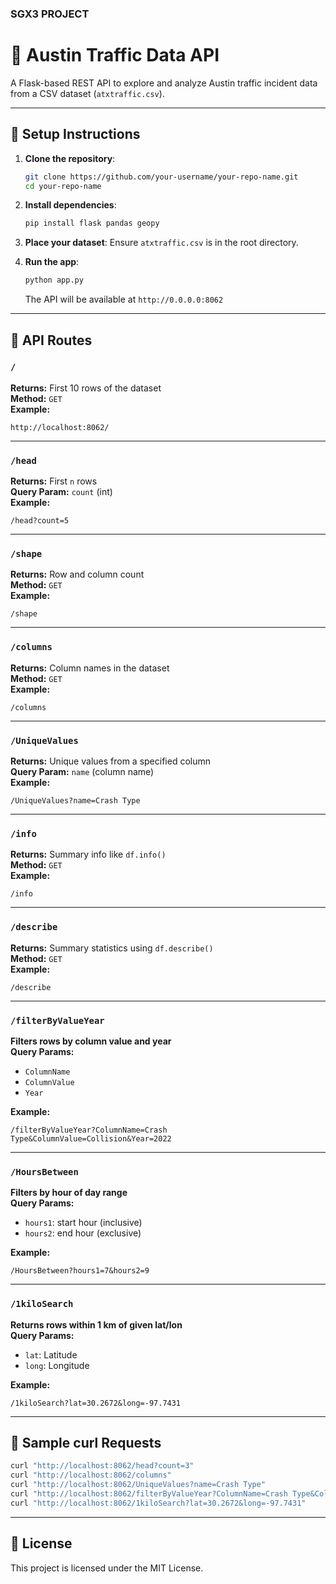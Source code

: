 ### SGX3 PROJECT

# 🚦 Austin Traffic Data API

A Flask-based REST API to explore and analyze Austin traffic incident data from a CSV dataset (`atxtraffic.csv`).

---

## 🔧 Setup Instructions

1. **Clone the repository**:
   ```bash
   git clone https://github.com/your-username/your-repo-name.git
   cd your-repo-name
   ```

2. **Install dependencies**:
   ```bash
   pip install flask pandas geopy
   ```

3. **Place your dataset**:
   Ensure `atxtraffic.csv` is in the root directory.

4. **Run the app**:
   ```bash
   python app.py
   ```

   The API will be available at `http://0.0.0.0:8062`

---

## 📂 API Routes

### `/`  
**Returns:** First 10 rows of the dataset  
**Method:** `GET`  
**Example:**  
```
http://localhost:8062/
```

---

### `/head`  
**Returns:** First `n` rows  
**Query Param:** `count` (int)  
**Example:**  
```
/head?count=5
```

---

### `/shape`  
**Returns:** Row and column count  
**Method:** `GET`  
**Example:**  
```
/shape
```

---

### `/columns`  
**Returns:** Column names in the dataset  
**Method:** `GET`  
**Example:**  
```
/columns
```

---

### `/UniqueValues`  
**Returns:** Unique values from a specified column  
**Query Param:** `name` (column name)  
**Example:**  
```
/UniqueValues?name=Crash Type
```

---

### `/info`  
**Returns:** Summary info like `df.info()`  
**Method:** `GET`  
**Example:**  
```
/info
```

---

### `/describe`  
**Returns:** Summary statistics using `df.describe()`  
**Method:** `GET`  
**Example:**  
```
/describe
```

---

### `/filterByValueYear`  
**Filters rows by column value and year**  
**Query Params:**  
- `ColumnName`  
- `ColumnValue`  
- `Year`  

**Example:**  
```
/filterByValueYear?ColumnName=Crash Type&ColumnValue=Collision&Year=2022
```

---

### `/HoursBetween`  
**Filters by hour of day range**  
**Query Params:**  
- `hours1`: start hour (inclusive)  
- `hours2`: end hour (exclusive)  

**Example:**  
```
/HoursBetween?hours1=7&hours2=9
```

---

### `/1kiloSearch`  
**Returns rows within 1 km of given lat/lon**  
**Query Params:**  
- `lat`: Latitude  
- `long`: Longitude  

**Example:**  
```
/1kiloSearch?lat=30.2672&long=-97.7431
```

---

## 🧪 Sample curl Requests

```bash
curl "http://localhost:8062/head?count=3"
curl "http://localhost:8062/columns"
curl "http://localhost:8062/UniqueValues?name=Crash Type"
curl "http://localhost:8062/filterByValueYear?ColumnName=Crash Type&ColumnValue=Collision&Year=2022"
curl "http://localhost:8062/1kiloSearch?lat=30.2672&long=-97.7431"
```

---

## 📄 License

This project is licensed under the MIT License.
